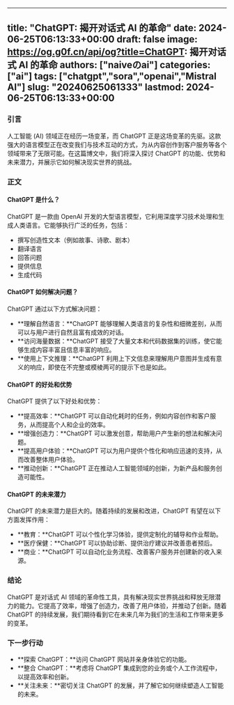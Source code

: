 
---
title: "ChatGPT: 揭开对话式 AI 的革命"
date: 2024-06-25T06:13:33+00:00
draft: false
image: https://og.g0f.cn/api/og?title=ChatGPT: 揭开对话式 AI 的革命
authors: ["naiveのai"]
categories: ["ai"]
tags: ["chatgpt","sora","openai","Mistral AI"]
slug: "20240625061333"
lastmod: 2024-06-25T06:13:33+00:00
---
### 引言

人工智能 (AI) 领域正在经历一场变革，而 ChatGPT 正是这场变革的先驱。这款强大的语言模型正在改变我们与技术互动的方式，为从内容创作到客户服务等各个领域带来了无限可能。在这篇博文中，我们将深入探讨 ChatGPT 的功能、优势和未来潜力，并展示它如何解决现实世界的挑战。

### 正文

#### ChatGPT 是什么？

ChatGPT 是一款由 OpenAI 开发的大型语言模型，它利用深度学习技术处理和生成人类语言。它能够执行广泛的任务，包括：

* 撰写创造性文本（例如故事、诗歌、剧本）
* 翻译语言
* 回答问题
* 提供信息
* 生成代码

#### ChatGPT 如何解决问题？

ChatGPT 通过以下方式解决问题：

* **理解自然语言：**ChatGPT 能够理解人类语言的复杂性和细微差别，从而可以与用户进行自然且富有成效的对话。
* **访问海量数据：**ChatGPT 接受了大量文本和代码数据集的训练，使它能够生成内容丰富且信息丰富的响应。
* **使用上下文推理：**ChatGPT 利用上下文信息来理解用户意图并生成有意义的响应，即使在不完整或模棱两可的提示下也是如此。

#### ChatGPT 的好处和优势

ChatGPT 提供了以下好处和优势：

* **提高效率：**ChatGPT 可以自动化耗时的任务，例如内容创作和客户服务，从而提高个人和企业的效率。
* **增强创造力：**ChatGPT 可以激发创意，帮助用户产生新的想法和解决问题。
* **提高用户体验：**ChatGPT 可以为用户提供个性化和响应迅速的支持，从而改善整体用户体验。
* **推动创新：**ChatGPT 正在推动人工智能领域的创新，为新产品和服务创造可能性。

#### ChatGPT 的未来潜力

ChatGPT 的未来潜力是巨大的。随着持续的发展和改进，ChatGPT 有望在以下方面发挥作用：

* **教育：**ChatGPT 可以个性化学习体验，提供定制化的辅导和作业帮助。
* **医疗保健：**ChatGPT 可以协助诊断、提供治疗建议并改善患者预后。
* **商业：**ChatGPT 可以自动化业务流程、改善客户服务并创建新的收入来源。

### 结论

ChatGPT 是对话式 AI 领域的革命性工具，具有解决现实世界挑战和释放无限潜力的能力。它提高了效率，增强了创造力，改善了用户体验，并推动了创新。随着 ChatGPT 的持续发展，我们期待看到它在未来几年为我们的生活和工作带来更多的变革。

### 下一步行动

* **探索 ChatGPT：**访问 ChatGPT 网站并亲身体验它的功能。
* **整合 ChatGPT：**考虑将 ChatGPT 集成到您的业务或个人工作流程中，以提高效率和创新。
* **关注未来：**密切关注 ChatGPT 的发展，并了解它如何继续塑造人工智能的未来。
